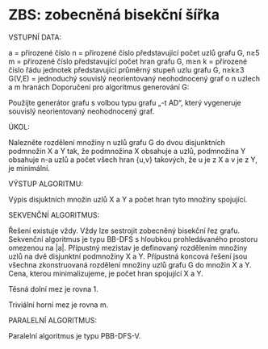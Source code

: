 # ZBS: zobecněná bisekční šířka

VSTUPNÍ DATA:

a = přirozené číslo
n = přirozené číslo představující počet uzlů grafu G, n≥5
m = přirozené číslo představující počet hran grafu G, m≥n
k = přirozené číslo řádu jednotek představující průměrný stupeň uzlu grafu G, n≥k≥3
G(V,E) = jednoduchý souvislý neorientovaný neohodnocený graf o n uzlech a m hranách
Doporučení pro algoritmus generování G:

Použijte generátor grafu s volbou typu grafu „-t AD“, který vygeneruje souvislý neorientovaný neohodnocený graf.

ÚKOL:

Nalezněte rozdělení množiny n uzlů grafu G do dvou disjunktních podmnožin X a Y tak, že podmnožina X obsahuje a uzlů, podmnožina Y obsahuje n-a uzlů a počet všech hran {u,v} takových, že u je z X a v je z Y, je minimální.

VÝSTUP ALGORITMU:

Výpis disjuktních množin uzlů X a Y a počet hran tyto množiny spojující.

SEKVENČNÍ ALGORITMUS:

Řešení existuje vždy. Vždy lze sestrojit zobecněný bisekční řez grafu. Sekvenční algoritmus je typu BB-DFS s hloubkou prohledávaného prostoru omezenou na |a|. Přípustný mezistav je definovaný rozdělením množiny uzlů na dvě disjunktní podmnožiny X a Y. Přípustná koncová řešení jsou všechna zkonstruovaná rozdělení množiny uzlů grafu G do množin X a Y. Cena, kterou minimalizujeme, je počet hran spojující X a Y.

Těsná dolní mez je rovna 1.

Triviální horní mez je rovna m.

PARALELNÍ ALGORITMUS:

Paralelní algoritmus je typu PBB-DFS-V.
